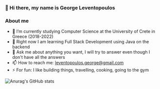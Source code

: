 ### 👋 Hi there, my name is George Leventopoulos


### About me
- 🔭 I’m currently studying Computer Science at the University of Crete in Greece (2018-2022)
- 🌱 Right now I am learning Full Stack Development using Java on the backend 
- 💬 Ask me about anything you want, I will try to answer even though I don't have all the answers
- 📫 How to reach me: leventopoulos.george@gmail.com
- ⚡ For fun: I like building things, travelling, cooking, going to the gym

![Anurag's GitHub stats](https://github-readme-stats.vercel.app/api?username=georgeleve&theme=prussian&show_icons=true)
